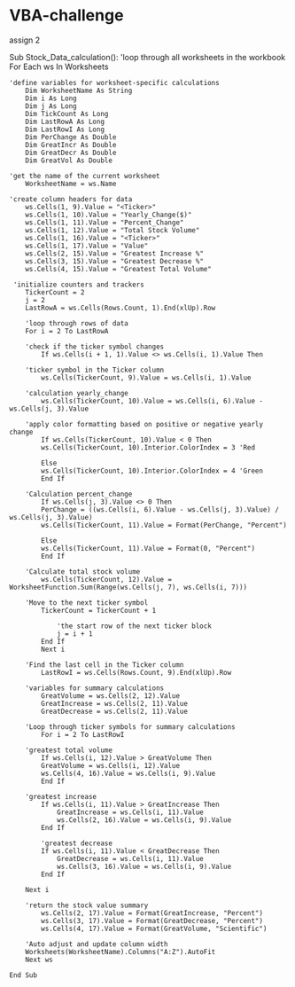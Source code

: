 # VBA-challenge
assign 2




Sub Stock_Data_calculation():
    'loop through all worksheets in the workbook
      For Each ws In Worksheets

    'define variables for worksheet-specific calculations
        Dim WorksheetName As String
        Dim i As Long
        Dim j As Long
        Dim TickCount As Long
        Dim LastRowA As Long
        Dim LastRowI As Long
        Dim PerChange As Double
        Dim GreatIncr As Double
        Dim GreatDecr As Double
        Dim GreatVol As Double

    'get the name of the current worksheet
        WorksheetName = ws.Name

    'create column headers for data
        ws.Cells(1, 9).Value = "<Ticker>"
        ws.Cells(1, 10).Value = "Yearly_Change($)"
        ws.Cells(1, 11).Value = "Percent_Change"
        ws.Cells(1, 12).Value = "Total Stock Volume"
        ws.Cells(1, 16).Value = "<Ticker>"
        ws.Cells(1, 17).Value = "Value"
        ws.Cells(2, 15).Value = "Greatest Increase %"
        ws.Cells(3, 15).Value = "Greatest Decrease %"
        ws.Cells(4, 15).Value = "Greatest Total Volume"
    
     'initialize counters and trackers
        TickerCount = 2
        j = 2
        LastRowA = ws.Cells(Rows.Count, 1).End(xlUp).Row

        'loop through rows of data
        For i = 2 To LastRowA

        'check if the ticker symbol changes
            If ws.Cells(i + 1, 1).Value <> ws.Cells(i, 1).Value Then
            
        'ticker symbol in the Ticker column
            ws.Cells(TickerCount, 9).Value = ws.Cells(i, 1).Value

        'calculation yearly_change
            ws.Cells(TickerCount, 10).Value = ws.Cells(i, 6).Value - ws.Cells(j, 3).Value

        'apply color formatting based on positive or negative yearly change
            If ws.Cells(TickerCount, 10).Value < 0 Then
            ws.Cells(TickerCount, 10).Interior.ColorIndex = 3 'Red
                
            Else
            ws.Cells(TickerCount, 10).Interior.ColorIndex = 4 'Green
            End If

        'Calculation percent_change
            If ws.Cells(j, 3).Value <> 0 Then
            PerChange = ((ws.Cells(i, 6).Value - ws.Cells(j, 3).Value) / ws.Cells(j, 3).Value)
            ws.Cells(TickerCount, 11).Value = Format(PerChange, "Percent")
            
            Else
            ws.Cells(TickerCount, 11).Value = Format(0, "Percent")
            End If

        'Calculate total stock volume
            ws.Cells(TickerCount, 12).Value = WorksheetFunction.Sum(Range(ws.Cells(j, 7), ws.Cells(i, 7)))

        'Move to the next ticker symbol
            TickerCount = TickerCount + 1

                'the start row of the next ticker block
                j = i + 1
            End If
            Next i

        'Find the last cell in the Ticker column
            LastRowI = ws.Cells(Rows.Count, 9).End(xlUp).Row

        'variables for summary calculations
            GreatVolume = ws.Cells(2, 12).Value
            GreatIncrease = ws.Cells(2, 11).Value
            GreatDecrease = ws.Cells(2, 11).Value

        'Loop through ticker symbols for summary calculations
            For i = 2 To LastRowI

        'greatest total volume
            If ws.Cells(i, 12).Value > GreatVolume Then
            GreatVolume = ws.Cells(i, 12).Value
            ws.Cells(4, 16).Value = ws.Cells(i, 9).Value
            End If

        'greatest increase
            If ws.Cells(i, 11).Value > GreatIncrease Then
                GreatIncrease = ws.Cells(i, 11).Value
                ws.Cells(2, 16).Value = ws.Cells(i, 9).Value
            End If

            'greatest decrease
            If ws.Cells(i, 11).Value < GreatDecrease Then
                GreatDecrease = ws.Cells(i, 11).Value
                ws.Cells(3, 16).Value = ws.Cells(i, 9).Value
            End If

        Next i

        'return the stock value summary
            ws.Cells(2, 17).Value = Format(GreatIncrease, "Percent")
            ws.Cells(3, 17).Value = Format(GreatDecrease, "Percent")
            ws.Cells(4, 17).Value = Format(GreatVolume, "Scientific")

        'Auto adjust and update column width
        Worksheets(WorksheetName).Columns("A:Z").AutoFit
        Next ws

    End Sub

